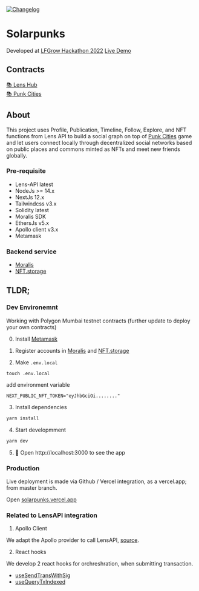 [![Changelog](https://github.com/rtang03/solarpunks/actions/workflows/changelog.yaml/badge.svg)](https://github.com/rtang03/solarpunks/actions/workflows/changelog.yaml)

# Solarpunks

Developed at [LFGrow Hackathon 2022](https://showcase.ethglobal.com/lfgrow/solarpunks-86vjx)
[Live Demo](https://solarpunks.vercel.app/)

## Contracts

[📚 Lens Hub](https://mumbai.polygonscan.com/address/0xd7B3481De00995046C7850bCe9a5196B7605c367)  
[📚 Punk Cities](https://mumbai.polygonscan.com/address/0x89a5e08f445a561ff62dde53d9e071c32634a688)

## About
This project uses Profile, Publication, Timeline, Follow, Explore, and NFT functions from Lens API to build a social graph on top of [Punk Cities](https://punkcity.surge.sh/) game and let users connect locally through decentralized social networks based on public places and commons minted as NFTs and meet new friends globally.


### Pre-requisite

- Lens-API latest
- NodeJs >= 14.x
- NextJs 12.x
- Tailwindcss v3.x
- Solidity latest
- Moralis SDK
- EthersJs v5.x
- Apollo client v3.x
- Metamask

### Backend service

- [Moralis](https://moralis.io)
- [NFT.storage](https://nft.storage)

## TLDR;

### Dev Environemnt

Working with Polygon Mumbai testnet contracts (further update to deploy your own contracts)

0. Install [Metamask](https://metamask.io)

1. Register accounts in [Moralis](https://moralis.io) and [NFT.storage](https://nft.storage)

2. Make `.env.local`

```shell
touch .env.local
```

add environment variable

```text
NEXT_PUBLIC_NFT_TOKEN="eyJhbGciOi........"
```

3. Install dependencies

```bash
yarn install
```

4. Start developmment

```bash
yarn dev
```

5. 📱 Open http://localhost:3000 to see the app

### Production

Live deployment is made via Github / Vercel integration, as a vercel.app; from master branch.

Open [solarpunks.vercel.app](https://solarpunks.vercel.app)


### Related to LensAPI integration

1. Apollo Client

We adapt the Apollo provider to call LensAPI, [source](https://github.com/rtang03/solarpunks/lib/apolloClient.js).

2. React hooks

We develop 2 react hooks for orchreshration, when submitting transaction.

- [useSendTransWithSig](https://github.com/rtang03/solarpunks/blob/master/hooks/useSendTransWithSig.js)
- [useQueryTxIndexed](https://github.com/rtang03/solarpunks/blob/master/hooks/useQueryTxIndexed.js)

